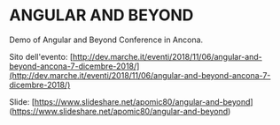 # ANGULAR AND BEYOND

Demo of Angular and Beyond Conference in Ancona.

Sito dell'evento: [http://dev.marche.it/eventi/2018/11/06/angular-and-beyond-ancona-7-dicembre-2018/](http://dev.marche.it/eventi/2018/11/06/angular-and-beyond-ancona-7-dicembre-2018/)

Slide: [https://www.slideshare.net/apomic80/angular-and-beyond] (https://www.slideshare.net/apomic80/angular-and-beyond)
